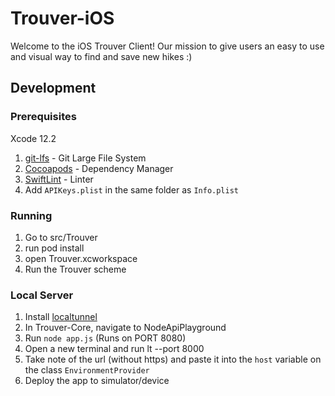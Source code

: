 # Trouver-iOS

Welcome to the iOS Trouver Client! Our mission to give users an easy to use and visual way to find and save new hikes :)

## Development

### Prerequisites
Xcode 12.2
1. [git-lfs](https://git-lfs.github.com/) - Git Large File System
1. [Cocoapods](https://cocoapods.org/) - Dependency Manager
1. [SwiftLint](https://github.com/realm/SwiftLint) - Linter
1. Add `APIKeys.plist` in the same folder as `Info.plist`

### Running
1. Go to src/Trouver
1. run pod install
1. open Trouver.xcworkspace
1. Run the Trouver scheme

### Local Server
1. Install [localtunnel](https://github.com/localtunnel/localtunnel)
1. In Trouver-Core, navigate to NodeApiPlayground
1. Run `node app.js` (Runs on PORT 8080)
1. Open a new terminal and run lt --port 8000
1. Take note of the url (without https) and paste it into the `host` variable on the class `EnvironmentProvider`
1. Deploy the app to simulator/device